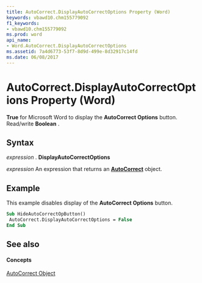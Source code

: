 ```yaml
---
title: AutoCorrect.DisplayAutoCorrectOptions Property (Word)
keywords: vbawd10.chm155779092
f1_keywords:
- vbawd10.chm155779092
ms.prod: word
api_name:
- Word.AutoCorrect.DisplayAutoCorrectOptions
ms.assetid: 7a4d6773-53f7-8d9d-499e-8d32917c14fd
ms.date: 06/08/2017
---
```



# AutoCorrect.DisplayAutoCorrectOptions Property (Word)

 **True** for Microsoft Word to display the **AutoCorrect Options** button. Read/write **Boolean** .


## Syntax

 _expression_ . **DisplayAutoCorrectOptions**

 _expression_ An expression that returns an **[AutoCorrect](Word.AutoCorrect.md)** object.


## Example

This example disables display of the  **AutoCorrect Options** button.


```vb
Sub HideAutoCorrectOpButton() 
 AutoCorrect.DisplayAutoCorrectOptions = False 
End Sub
```


## See also


#### Concepts


[AutoCorrect Object](Word.AutoCorrect.md)

